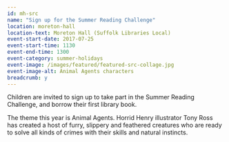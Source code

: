 ```yaml
---
id: mh-src
name: "Sign up for the Summer Reading Challenge"
location: moreton-hall
location-text: Moreton Hall (Suffolk Libraries Local)
event-start-date: 2017-07-25
event-start-time: 1130
event-end-time: 1300
event-category: summer-holidays
event-image: /images/featured/featured-src-collage.jpg
event-image-alt: Animal Agents characters
breadcrumb: y
---
```


Children are invited to sign up to take part in the Summer Reading Challenge, and borrow their first library book.

The theme this year is Animal Agents. Horrid Henry illustrator Tony Ross has created a host of furry, slippery and feathered creatures who are ready to solve all kinds of crimes with their skills and natural instincts.
